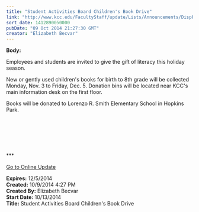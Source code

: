 ```yaml
---
title: "Student Activities Board Children's Book Drive"
link: "http://www.kcc.edu/FacultyStaff/update/Lists/Announcements/DispForm.aspx?ID=1667"
sort_date: 1412890050000
pubDate: "09 Oct 2014 21:27:30 GMT"
creator: "Elizabeth Becvar"
---
```


<div><b>Body:</b> <div class="ExternalClass55957D31E9D94580B952DE69131F8AC4"><p>Employees and students are invited to give the gift of literacy this holiday season.</p>
<p>New or gently used children's books for birth to 8th grade will be collected ​Monday, Nov. 3 to Friday, Dec. 5. Donation bins will be located near KCC's main information desk on the first floor.</p>
<p>Books will be donated to Lorenzo R. Smith Elementary School in Hopkins Park.</p>
<p> </p>
<p> </p>
<p> </p>
<p>***</p>
<p><a href="/FacultyStaff/update/Pages/dailyupdate.aspx">Go to Online Update</a></p></div></div>
<div><b>Expires:</b> 12/5/2014</div>
<div><b>Created:</b> 10/9/2014 4:27 PM</div>
<div><b>Created By:</b> Elizabeth Becvar</div>
<div><b>Start Date:</b> 10/13/2014</div>
<div><b>Title:</b> Student Activities Board Children&#39;s Book Drive</div>
